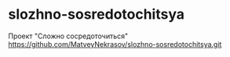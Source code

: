 # slozhno-sosredotochitsya
Проект "Сложно сосредоточиться"
https://github.com/MatveyNekrasov/slozhno-sosredotochitsya.git
